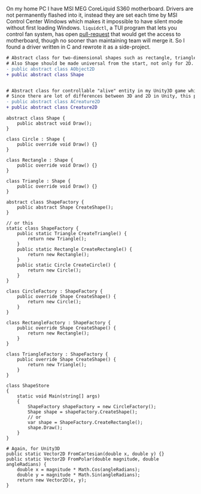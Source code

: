 On my home PC I have MSI MEG CoreLiquid S360 motherboard. Drivers are not permanently flashed into it, instead they are set each time by MSI Control Center Windows which makes it impossible to have silent mode without first loading Windows. `liquidctl`, a TUI program that lets you control fan system, has open [pull-request](https://github.com/liquidctl/liquidctl/pull/784) that would get the access to motherboard, though no sooner than maintaining team will merge it. So I found a driver written in C and rewrote it as a side-project.
```diff
# Abstract class for two-dimensional shapes such as rectangle, triangle etc.
# Also Shape should be made universal from the start, not only for 2D.
- public abstract class AObject2D
+ public abstract class Shape


# Abstract class for controllable "alive" entity in my Unity3D game which is in fact 2D.
# Since there are lot of differences between 3D and 2D in Unity, this postfix was kept.
- public abstract class ACreature2D
+ public abstract class Creature2D
```

```
abstract class Shape {
    public abstract void Draw();
}

class Circle : Shape {
    public override void Draw() {}
}

class Rectangle : Shape {
    public override void Draw() {}
}

class Triangle : Shape {
    public override void Draw() {}
}

abstract class ShapeFactory {
    public abstract Shape CreateShape();
}

// or this
static class ShapeFactory {
    public static Triangle CreateTriangle() {
        return new Triangle();
    }
    public static Rectangle CreateRectangle() {
        return new Rectangle();
    }
    public static Circle CreateCircle() {
        return new Circle();
    }
}

class CircleFactory : ShapeFactory {
    public override Shape CreateShape() {
        return new Circle();
    }
}

class RectangleFactory : ShapeFactory {
    public override Shape CreateShape() {
        return new Rectangle();
    }
}

class TriangleFactory : ShapeFactory {
    public override Shape CreateShape() {
        return new Triangle();
    }
}

class ShapeStore
{
    static void Main(string[] args)
    {
        ShapeFactory shapeFactory = new CircleFactory();
        Shape shape = shapeFactory.CreateShape();
        // or
        var shape = ShapeFactory.CreateRectangle();
        shape.Draw();
    }
}
```

```
# Again, for Unity3D
public static Vector2D FromCartesian(double x, double y) {}
public static Vector2D FromPolar(double magnitude, double angleRadians) {
    double x = magnitude * Math.Cos(angleRadians);
    double y = magnitude * Math.Sin(angleRadians);
    return new Vector2D(x, y);
}
```

